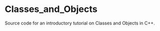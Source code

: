 Classes_and_Objects
===================

Source code for an introductory tutorial on Classes and Objects in C++.
